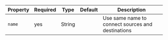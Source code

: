 Property | Required | Type | Default | Description
---------|----------|------|---------|------------
`name` | yes | String | | Use same name to connect sources and destinations